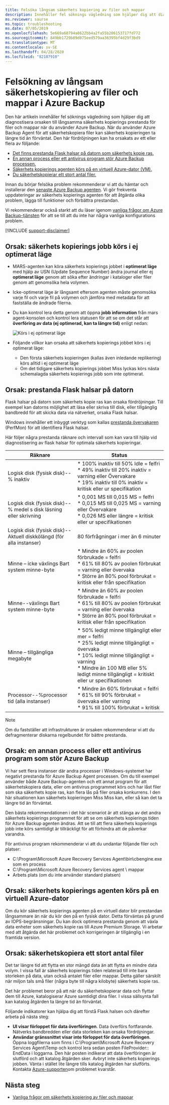 ```yaml
---
title: Felsöka långsam säkerhets kopiering av filer och mappar
description: Innehåller fel söknings vägledning som hjälper dig att diagnostisera orsaken till Azure Backup prestanda problem
ms.reviewer: saurse
ms.topic: troubleshooting
ms.date: 07/05/2019
ms.openlocfilehash: 5e669a68794a8622bb4a2fa55b206153717fd772
ms.sourcegitcommit: 849bb1729b89d075eed579aa36395bf4d29f3bd9
ms.translationtype: MT
ms.contentlocale: sv-SE
ms.lasthandoff: 04/28/2020
ms.locfileid: "82187910"
---
```

# <a name="troubleshoot-slow-backup-of-files-and-folders-in-azure-backup"></a>Felsökning av långsam säkerhetskopiering av filer och mappar i Azure Backup

Den här artikeln innehåller fel söknings vägledning som hjälper dig att diagnostisera orsaken till långsamma säkerhets kopierings prestanda för filer och mappar när du använder Azure Backup. När du använder Azure Backup Agent för att säkerhetskopiera filer kan säkerhets kopieringen ta längre tid än förväntat. Den här fördröjningen kan ha orsakats av ett eller flera av följande:

* [Det finns prestanda Flask halsar på datorn som säkerhets kopie ras.](#cause1)
* [En annan process eller ett antivirus program stör Azure Backup processen.](#cause2)
* [Säkerhets kopierings agenten körs på en virtuell Azure-dator (VM).](#cause3)  
* [Du säkerhetskopierar ett stort antal filer.](#cause4)

Innan du börjar felsöka problem rekommenderar vi att du hämtar och installerar den [senaste Azure Backup agenten](https://aka.ms/azurebackup_agent). Vi gör frekventa uppdateringar av säkerhets kopierings agenten för att åtgärda olika problem, lägga till funktioner och förbättra prestandan.

Vi rekommenderar också starkt att du läser igenom [vanliga frågor om Azure Backup-tjänsten](backup-azure-backup-faq.md) för att se till att du inte har några vanliga konfigurations problem.

[!INCLUDE [support-disclaimer](../../includes/support-disclaimer.md)]

## <a name="cause-backup-job-running-in-unoptimized-mode"></a>Orsak: säkerhets kopierings jobb körs i ej optimerat läge

* MARS-agenten kan köra säkerhets kopierings jobbet i **optimerat läge** med hjälp av USN (Update Sequence Number) ändra journal eller ej **optimerat läge** genom att söka efter ändringar i kataloger eller filer genom att genomsöka hela volymen.
* Icke-optimerat läge är långsamt eftersom agenten måste genomsöka varje fil och varje fil på volymen och jämföra med metadata för att fastställa de ändrade filerna.
* Du kan kontrol lera detta genom att öppna **jobb information** från mars agent-konsolen och kontrol lera statusen för att se om det står att **överföring av data (ej optimerad, kan ta längre tid)** enligt nedan:

    ![Körs i ej optimerat läge](./media/backup-azure-troubleshoot-slow-backup-performance-issue/unoptimized-mode.png)

* Följande villkor kan orsaka att säkerhets kopierings jobbet körs i ej optimerat läge:
  * Den första säkerhets kopieringen (kallas även inledande replikering) körs alltid i ej optimerat läge
  * Om det tidigare säkerhets kopierings jobbet Miss lyckas körs nästa schemalagda säkerhets kopierings jobb som inte optimerat.

<a id="cause1"></a>

## <a name="cause-performance-bottlenecks-on-the-computer"></a>Orsak: prestanda Flask halsar på datorn

Flask halsar på datorn som säkerhets kopie ras kan orsaka fördröjningar. Till exempel kan datorns möjlighet att läsa eller skriva till disk, eller tillgänglig bandbredd för att skicka data via nätverket, orsaka Flask halsar.

Windows innehåller ett inbyggt verktyg som kallas [prestanda övervakaren](https://techcommunity.microsoft.com/t5/ask-the-performance-team/windows-performance-monitor-overview/ba-p/375481) (PerfMon) för att identifiera Flask halsar.

Här följer några prestanda räknare och intervall som kan vara till hjälp vid diagnostisering av flask halsar för optimala säkerhets kopieringar.

| Räknare | Status |
| --- | --- |
| Logisk disk (fysisk disk)--% inaktiv |* 100% inaktiv till 50% Idle = felfri</br>* 49% inaktiv till 20% inaktiv = varning eller Övervakare</br>* 19% inaktiv till 0% inaktiv = kritisk eller ur specifikation |
| Logisk disk (fysisk disk)--% medel s disk läsning eller skrivning |* 0,001 MS till 0,015 MS = felfri</br>* 0,015 MS till 0,025 MS = varning eller Övervakare</br>* 0,026 MS eller längre = kritisk eller ur specifikationen |
| Logisk disk (fysisk disk)--Aktuell diskkölängd (för alla instanser) |80 förfrågningar i mer än 6 minuter |
| Minne – icke växlings Bart system minne-byte |* Mindre än 60% av poolen förbrukade = felfri<br>* 61% till 80% av poolen förbrukat = varning eller övervaka</br>* Större än 80% pool förbrukat = kritisk eller från specifikation |
| Minne--växlings Bart system minne-byte |* Mindre än 60% av poolen förbrukade = felfri</br>* 61% till 80% av poolen förbrukat = varning eller övervaka</br>* Större än 80% pool förbrukat = kritisk eller från specifikation |
| Minne – tillgängliga megabyte |* 50% ledigt minne tillgängligt eller mer = felfri</br>* 25% ledigt minne tillgängligt = övervaka</br>* 10% ledigt minne tillgängligt = varning</br>* Mindre än 100 MB eller 5% ledigt minne tillgängligt = kritiskt eller ur specifikationen |
| Processor--\%processor tid (alla instanser) |* Mindre än 60% förbrukat = felfri</br>* 61% till 90% förbrukat = övervaka eller varning</br>* 91% till 100% förbrukat = kritisk |

> [!NOTE]
> Om du fastställer att infrastrukturen är orsaken rekommenderar vi att du defragmenterar diskarna regelbundet för bättre prestanda.
>
>

<a id="cause2"></a>

## <a name="cause-another-process-or-antivirus-software-interfering-with-azure-backup"></a>Orsak: en annan process eller ett antivirus program som stör Azure Backup

Vi har sett flera instanser där andra processer i Windows-systemet har negativt prestanda för Azure Backup Agent processen. Om du till exempel använder både Azure Backup-agenten och ett annat program för att säkerhetskopiera data, eller om antivirus programmet körs och har låst filer som ska säkerhets kopie ras, kan flera lås på filer orsaka konkurrens. I den här situationen kan säkerhets kopieringen Miss Miss kan, eller så kan det ta längre tid än förväntat.

Den bästa rekommendationen i det här scenariot är att stänga av det andra säkerhets kopierings programmet för att se om säkerhets kopierings tiden för Azure Backup agenten ändras. Att se till att flera säkerhets kopierings jobb inte körs samtidigt är tillräckligt för att förhindra att de påverkar varandra.

För antivirus program rekommenderar vi att du undantar följande filer och platser:

* C:\Program\Microsoft Azure Recovery Services Agent\bin\cbengine.exe som en process
* C:\Program\Microsoft Azure Recovery Services agent \ mappar
* Arbets plats (om du inte använder standard platsen)

<a id="cause3"></a>

## <a name="cause-backup-agent-running-on-an-azure-virtual-machine"></a>Orsak: säkerhets kopierings agenten körs på en virtuell Azure-dator

Om du kör säkerhets kopierings agenten på en virtuell dator blir prestandan långsammare än när du kör den på en fysisk dator. Detta förväntas på grund av IOPS-begränsningar.  Du kan dock optimera prestanda genom att växla data enheter som säkerhets kopie ras till Azure Premium Storage. Vi arbetar med att åtgärda det här problemet och korrigeringen är tillgänglig i en framtida version.

<a id="cause4"></a>

## <a name="cause-backing-up-a-large-number-millions-of-files"></a>Orsak: säkerhetskopiera ett stort antal filer

Det tar längre tid att flytta en stor mängd data än att flytta en mindre data volym. I vissa fall är säkerhets kopierings tiden relaterad till inte bara storleken på data, utan också antalet filer eller mappar. Detta gäller särskilt när miljon tals små filer (några byte till några kilobyte) säkerhets kopie ras.

Det här problemet beror på att när du säkerhetskopierar data och flyttar dem till Azure, katalogiserar Azure samtidigt dina filer. I vissa sällsynta fall kan katalog åtgärden ta längre tid än förväntat.

Följande indikatorer kan hjälpa dig att förstå Flask halsen och därefter arbeta på nästa steg:

* **UI visar förloppet för data överföringen**. Data överförs fortfarande. Nätverks bandbredden eller data storleken kan orsaka fördröjningar.
* **Användar gränssnittet visar inte förloppet för data överföringen**. Öppna loggfilerna som finns i C:\Program\Microsoft Azure Recovery Services Agent\Temp och kontrol lera sedan posten FileProvider:: EndData i loggarna. Den här posten indikerar att data överföringen är slutförd och att katalog åtgärden sker. Avbryt inte säkerhets kopierings jobben. Vänta i stället lite längre tills katalog åtgärden har slutförts. Kontakta [Azure-supporten](https://portal.azure.com/#create/Microsoft.Support)om problemet kvarstår.

## <a name="next-steps"></a>Nästa steg

* [Vanliga frågor om säkerhets kopiering av filer och mappar](backup-azure-file-folder-backup-faq.md)
